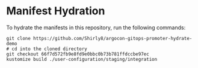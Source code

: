 # Manifest Hydration

To hydrate the manifests in this repository, run the following commands:

```shell
git clone https://github.com/Shirly8/argocon-gitops-promoter-hydrate-demo
# cd into the cloned directory
git checkout 66f7d572fb9e8fd9e0bbc0b73b781ffdccbe97ec
kustomize build ./user-configuration/staging/integration
```
